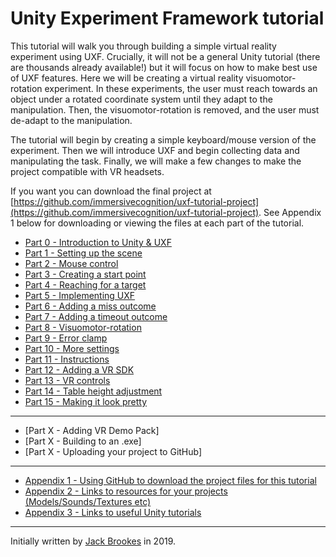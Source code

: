 # Unity Experiment Framework tutorial

This tutorial will walk you through building a simple virtual reality experiment using UXF. Crucially, it will not be a general Unity tutorial (there are thousands already available!) but it will focus on how to make best use of UXF features. Here we will be creating a virtual reality visuomotor-rotation experiment. In these experiments, the user must reach towards an object under a rotated coordinate system until they adapt to the manipulation. Then, the visuomotor-rotation is removed, and the user must de-adapt to the manipulation.

The tutorial will begin by creating a simple keyboard/mouse version of the experiment. Then we will introduce UXF and begin collecting data and manipulating the task. Finally, we will make a few changes to make the project compatible with VR headsets.

If you want you can download the final project at [https://github.com/immersivecognition/uxf-tutorial-project](https://github.com/immersivecognition/uxf-tutorial-project). See Appendix 1 below for downloading or viewing the files at each part of the tutorial.

* [Part 0 - Introduction to Unity & UXF](http://immersivecognition.github.io/uxf-tutorial/part-0)
* [Part 1 - Setting up the scene](http://immersivecognition.github.io/uxf-tutorial/part-1)
* [Part 2 - Mouse control](http://immersivecognition.github.io/uxf-tutorial/part-2)
* [Part 3 - Creating a start point](http://immersivecognition.github.io/uxf-tutorial/part-3)
* [Part 4 - Reaching for a target](http://immersivecognition.github.io/uxf-tutorial/part-4)
* [Part 5 - Implementing UXF](http://immersivecognition.github.io/uxf-tutorial/part-5)
* [Part 6 - Adding a miss outcome](http://immersivecognition.github.io/uxf-tutorial/part-6)
* [Part 7 - Adding a timeout outcome](http://immersivecognition.github.io/uxf-tutorial/part-7)
* [Part 8 - Visuomotor-rotation](http://immersivecognition.github.io/uxf-tutorial/part-8)
* [Part 9 - Error clamp](http://immersivecognition.github.io/uxf-tutorial/part-9)
* [Part 10 - More settings](http://immersivecognition.github.io/uxf-tutorial/part-10)
* [Part 11 - Instructions](http://immersivecognition.github.io/uxf-tutorial/part-11)
* [Part 12 - Adding a VR SDK](http://immersivecognition.github.io/uxf-tutorial/part-12)
* [Part 13 - VR controls](http://immersivecognition.github.io/uxf-tutorial/part-13)
* [Part 14 - Table height adjustment](http://immersivecognition.github.io/uxf-tutorial/part-14)
* [Part 15 - Making it look pretty](http://immersivecognition.github.io/uxf-tutorial/part-15)

---

* [Part X - Adding VR Demo Pack]
* [Part X - Building to an .exe]
* [Part X - Uploading your project to GitHub]

---

* [Appendix 1 - Using GitHub to download the project files for this tutorial](http://immersivecognition.github.io/uxf-tutorial/appendix-1)
* [Appendix 2 - Links to resources for your projects (Models/Sounds/Textures etc)](http://immersivecognition.github.io/uxf-tutorial/appendix-2)
* [Appendix 3 - Links to useful Unity tutorials](http://immersivecognition.github.io/uxf-tutorial/appendix-3)

---

Initially written by [Jack Brookes](https://twitter.com/jackbrookes) in 2019.